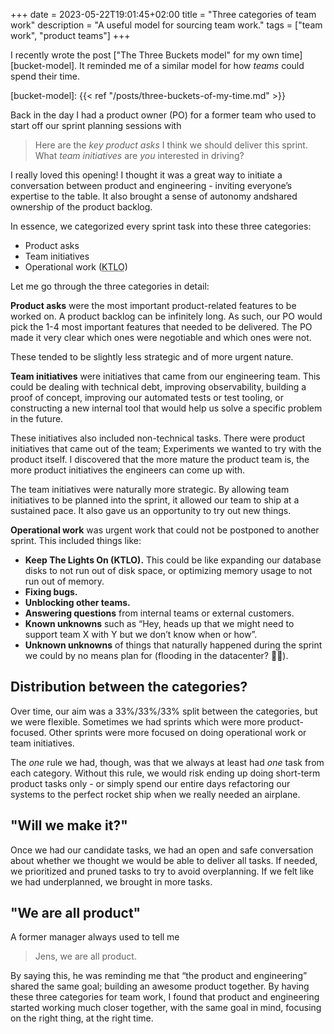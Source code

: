 +++
date = 2023-05-22T19:01:45+02:00
title = "Three categories of team work"
description = "A useful model for sourcing team work."
tags = ["team work", "product teams"]
+++

I recently wrote the post ["The Three Buckets model" for my own
time][bucket-model]. It reminded me of a similar model for how _teams_ could
spend their time.

[bucket-model]: {{< ref "/posts/three-buckets-of-my-time.md" >}}

Back in the day I had a product owner (PO) for a former team who used to start
off our sprint planning sessions with

> Here are the *key product asks* I think we should deliver this sprint. What
> *team initiatives* are _you_ interested in driving?

I really loved this opening! I thought it was a great way to initiate a
conversation between product and engineering - inviting everyone’s expertise to
the table. It also brought a sense of autonomy andshared ownership of the
product backlog.

In essence, we categorized every sprint task into these three categories:

-	Product asks
-	Team initiatives
-	Operational work (<abbr title="Keep The Lights On">KTLO</abbr>)

Let me go through the three categories in detail:

**Product asks** were the most important product-related features to be worked
on. A product backlog can be infinitely long. As such, our PO would pick the
1-4 most important features that needed to be delivered. The PO made it very
clear which ones were negotiable and which ones were not.

These tended to be slightly less strategic and of more urgent nature.

**Team initiatives** were initiatives that came from our engineering team. This
could be dealing with technical debt, improving observability, building a proof
of concept, improving our automated tests or test tooling, or constructing a
new internal tool that would help us solve a specific problem in the future.

These initiatives also included non-technical tasks. There were product
initiatives that came out of the team; Experiments we wanted to try with the
product itself. I discovered that the more mature the product team is, the more
product initiatives the engineers can come up with.

The team initiatives were naturally more strategic. By allowing team
initiatives to be planned into the sprint, it allowed our team to ship at a
sustained pace. It also gave us an opportunity to try out new things.

**Operational work** was urgent work that could not be postponed to another
sprint. This included things like:

-	**Keep The Lights On (KTLO).** This could be like expanding our database
    disks to not run out of disk space, or optimizing memory usage to not run
    out of memory.
-	**Fixing bugs.**
-	**Unblocking other teams.**
-	**Answering questions** from internal teams or external customers.
-	**Known unknowns** such as “Hey, heads up that we might need to support
    team X with Y but we don’t know when or how”.
-	**Unknown unknowns** of things that naturally happened during the sprint we
    could by no means plan for (flooding in the datacenter? 😬😅).

Distribution between the categories?
------------------------------------

Over time, our aim was a 33%/33%/33% split between the categories, but we were
flexible. Sometimes we had sprints which were more product-focused. Other
sprints were more focused on doing operational work or team initiatives.

The _one_ rule we had, though, was that we always at least had _one_ task from
each category. Without this rule, we would risk ending up doing short-term
product tasks only - or simply spend our entire days refactoring our systems to
the perfect rocket ship when we really needed an airplane.

"Will we make it?"
------------------

Once we had our candidate tasks, we had an open and safe conversation about
whether we thought we would be able to deliver all tasks. If needed, we
prioritized and pruned tasks to try to avoid overplanning. If we felt like we
had underplanned, we brought in more tasks.

"We are all product"
--------------------

A former manager always used to tell me

> Jens, we are all product.

By saying this, he was reminding me that “the product and engineering” shared
the same goal; building an awesome product together. By having these three
categories for team work, I found that product and engineering started working
much closer together, with the same goal in mind, focusing on the right thing,
at the right time.
